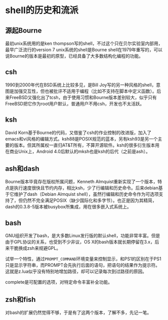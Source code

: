 # shell的历史和流派

## 源起Bourne

最初unix系统用的是ken thompson写的shell，不过这个只在贝尔实验室内部用，最早广泛流行的version 7 unix系统的shell是Bourne shell在1979年重写的，可以说Bourne的版本是最初的原型，已经具备了大多数结构化编程的功能。

## csh

1990到2000年代在BSD系统上比较多见，是Bill Joy写的另一种风格的shell，意图是加强交互性，但也被批评不适用于编程（比如不支持在脚本中定义函数）。后来FreeBSD又强化出了tcsh，由于使用习惯和Bourne版本差别较大，似乎只有FreeBSD把它作为root用户默认，普通用户不用csh，开发也不太活跃。

## ksh

David Korn基于Bourne的代码，又借鉴了csh的作业控制的改进版，加入了emacs和vi风格的编辑方式。ksh88是POSIX规范的蓝本，另有ksh93是另一个主要的版本。但其所属权一直归AT&T所有，不算开源软件。ksh的很多衍生版本用在商业Unix上，Android 4.0后默认的mksh也是ksh的后代（之前是ash）。

## ash和dash

Bourne版本毕竟存在版权所属问题，Kenneth Almquist重新实现了一个版本，特点是执行速度很快且节约内存，相比ksh，少了行编辑和历史命令。后来debian基于它维护了dash（Debian Almquist shell），虽然行编辑和历史命令作为可选项支持了，但仍然不完全满足POSIX（缺少国际化和多字节）。也正是因为其精简，dash的0.3.8-5版本被busybox所集成，用在很多嵌入式系统上。

## bash

GNU组织开发了bash，是大多数Linux发行版的默认shell，功能非常丰富。但是由于GPL协议的关系，也受到不少非议，OS X的bash版本就长期停留在3.x，后来干脆换成zsh来规避GPL。

试举一个特性，通过`PROMPT_COMMAND`环境变量来控制显示，和PS1的区别在于PS1只是显示字符串，而PROMPT会先执行后面的语句，把语句的结果作为提示符。这就是z.lua似乎没有特别地增加路径，却可以记录每次到过路径的原因。

complete是可配置的选项，对特定命令丰富补全功能。

## zsh和fish

对bash的扩展仍然觉得不够，于是有了这两个版本，了解不多，先记一笔。